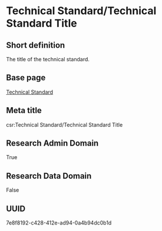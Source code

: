 # Technical Standard/Technical Standard Title
## Short definition
The title of the technical standard.
## Base page
[Technical Standard](../../Objects/Technical%20Standard.md)
## Meta title
csr:Technical Standard/Technical Standard Title
## Research Admin Domain
True
## Research Data Domain
False
## UUID
7e8f8192-c428-412e-ad94-0a4b94dc0b1d
